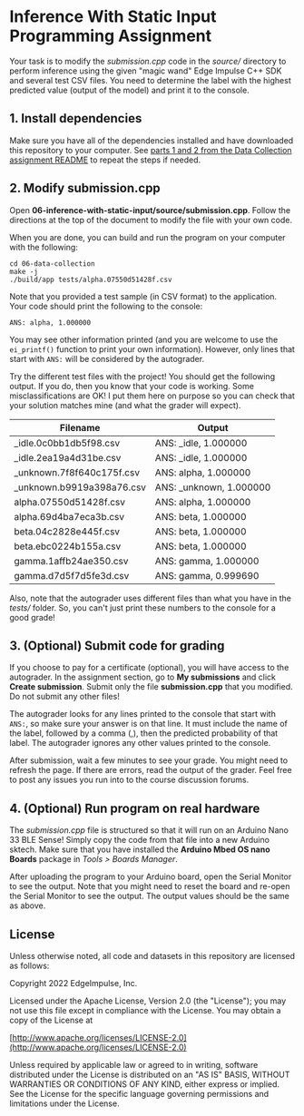 # Inference With Static Input Programming Assignment

Your task is to modify the *submission.cpp* code in the *source/* directory to perform inference using the given "magic wand" Edge Impulse C++ SDK and several test CSV files. You need to determine the label with the highest predicted value (output of the model) and print it to the console.

## 1. Install dependencies

Make sure you have all of the dependencies installed and have downloaded this repository to your computer. See [parts 1 and 2 from the Data Collection assignment README](../01-data-collection/README.md) to repeat the steps if needed.

## 2. Modify submission.cpp

Open **06-inference-with-static-input/source/submission.cpp**. Follow the directions at the top of the document to modify the file with your own code.

When you are done, you can build and run the program on your computer with the following:

```
cd 06-data-collection
make -j
./build/app tests/alpha.07550d51428f.csv
```

Note that you provided a test sample (in CSV format) to the application. Your code should print the following to the console:

```
ANS: alpha, 1.000000
```

You may see other information printed (and you are welcome to use the `ei_printf()` function to print your own information). However, only lines that start with `ANS:` will be considered by the autograder.

Try the different test files with the project! You should get the following output. If you do, then you know that your code is working. Some misclassifications are OK! I put them here on purpose so you can check that your solution matches mine (and what the grader will expect).

|         Filename          |           Output         |
|---------------------------|--------------------------|
| _idle.0c0bb1db5f98.csv     | ANS: _idle, 1.000000    |
| _idle.2ea19a4d31be.csv     | ANS: _idle, 1.000000    |
| _unknown.7f8f640c175f.csv | ANS: alpha, 1.000000     |
| _unknown.b9919a398a76.csv  | ANS: _unknown, 1.000000 |
| alpha.07550d51428f.csv     | ANS: alpha, 1.000000    |
| alpha.69d4ba7eca3b.csv     | ANS: beta, 1.000000     |
| beta.04c2828e445f.csv      | ANS: beta, 1.000000     |
| beta.ebc0224b155a.csv      | ANS: beta, 1.000000     |
| gamma.1affb24ae350.csv     | ANS: gamma, 1.000000    |
| gamma.d7d5f7d5fe3d.csv     | ANS: gamma, 0.999690    |

Also, note that the autograder uses different files than what you have in the *tests/* folder. So, you can't just print these numbers to the console for a good grade!

## 3. (Optional) Submit code for grading

If you choose to pay for a certificate (optional), you will have access to the autograder. In the assignment section, go to **My submissions** and click **Create submission**. Submit only the file **submission.cpp** that you modified. Do not submit any other files!

The autograder looks for any lines printed to the console that start with `ANS:`, so make sure your answer is on that line. It must include the name of the label, followed by a comma (,), then the predicted probability of that label. The autograder ignores any other values printed to the console.

After submission, wait a few minutes to see your grade. You might need to refresh the page. If there are errors, read the output of the grader. Feel free to post any issues you run into to the course discussion forums.

## 4. (Optional) Run program on real hardware

The *submission.cpp* file is structured so that it will run on an Arduino Nano 33 BLE Sense! Simply copy the code from that file into a new Arduino sktech. Make sure that you have installed the **Arduino Mbed OS nano Boards** package in *Tools > Boards Manager*.

After uploading the program to your Arduino board, open the Serial Monitor to see the output. Note that you might need to reset the board and re-open the Serial Monitor to see the output. The output values should be the same as above.

## License

Unless otherwise noted, all code and datasets in this repository are licensed as follows:

Copyright 2022 EdgeImpulse, Inc.

Licensed under the Apache License, Version 2.0 (the "License");
you may not use this file except in compliance with the License.
You may obtain a copy of the License at

[http://www.apache.org/licenses/LICENSE-2.0](http://www.apache.org/licenses/LICENSE-2.0)

Unless required by applicable law or agreed to in writing, software
distributed under the License is distributed on an "AS IS" BASIS,
WITHOUT WARRANTIES OR CONDITIONS OF ANY KIND, either express or implied.
See the License for the specific language governing permissions and
limitations under the License.